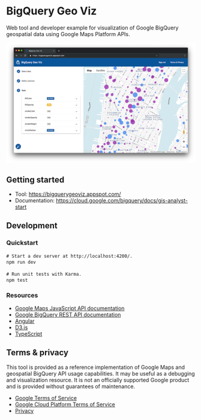 # BigQuery Geo Viz

Web tool and developer example for visualization of Google BigQuery geospatial data using Google Maps Platform APIs.

![preview](preview.png)

## Getting started

- Tool: https://bigquerygeoviz.appspot.com/
- Documentation: https://cloud.google.com/bigquery/docs/gis-analyst-start

## Development

### Quickstart

```shell
# Start a dev server at http://localhost:4200/.
npm run dev

# Run unit tests with Karma.
npm test
```
### Resources

- [Google Maps JavaScript API documentation](https://developers.google.com/maps/documentation/javascript/)
- [Google BigQuery REST API documentation](https://cloud.google.com/bigquery/docs/reference/rest/v2/)
- [Angular](https://angular.io/)
- [D3.js](https://d3js.org/)
- [TypeScript](https://www.typescriptlang.org/)

## Terms & privacy

This tool is provided as a reference implementation of Google Maps and geospatial BigQuery API usage capabilities. It may
be useful as a debugging and visualization resource. It is not an officially supported Google product and is provided without
guarantees of maintenance.

- [Google Terms of Service](https://policies.google.com/terms)
- [Google Cloud Platform Terms of Service](https://cloud.google.com/terms/)
- [Privacy](https://policies.google.com/privacy)
